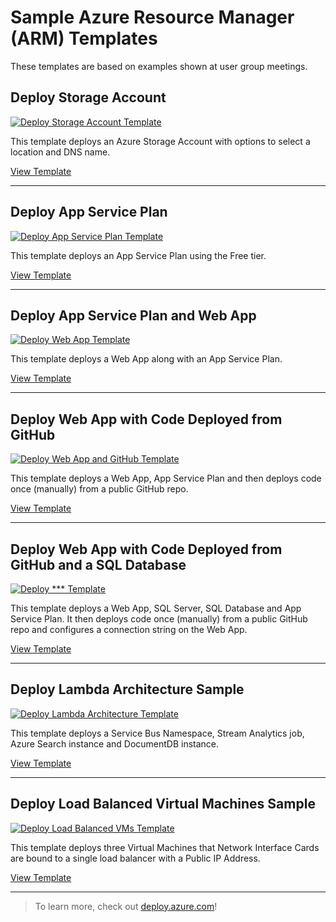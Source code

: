 # Sample Azure Resource Manager (ARM) Templates

These templates are based on examples shown at user group meetings.

## Deploy Storage Account

[![Deploy Storage Account Template](http://azuredeploy.net/deploybutton.png)](https://portal.azure.com/#create/Microsoft.Template/uri/https%3A%2F%2Fraw.githubusercontent.com%2Fseesharprun%2Farm-examples%2Fmaster%2Fstorage.json)

This template deploys an Azure Storage Account with options to select a location and DNS name.

[View Template](storage.json)

---

## Deploy App Service Plan

[![Deploy App Service Plan Template](http://azuredeploy.net/deploybutton.png)](https://portal.azure.com/#create/Microsoft.Template/uri/https%3A%2F%2Fraw.githubusercontent.com%2Fseesharprun%2Farm-examples%2Fmaster%2Fapp_service_plan.json)

This template deploys an App Service Plan using the Free tier.

[View Template](app_service_plan.json)

---

## Deploy App Service Plan and Web App

[![Deploy Web App Template](http://azuredeploy.net/deploybutton.png)](https://portal.azure.com/#create/Microsoft.Template/uri/https%3A%2F%2Fraw.githubusercontent.com%2Fseesharprun%2Farm-examples%2Fmaster%2Fweb_app.json)

This template deploys a Web App along with an App Service Plan.

[View Template](web_app.json)

---

## Deploy Web App with Code Deployed from GitHub

[![Deploy Web App and GitHub Template](http://azuredeploy.net/deploybutton.png)](https://portal.azure.com/#create/Microsoft.Template/uri/https%3A%2F%2Fraw.githubusercontent.com%2Fseesharprun%2Farm-examples%2Fmaster%2Fgithub_deploy_to_web_app.json)

This template deploys a Web App, App Service Plan and then deploys code once (manually) from a public GitHub repo.

[View Template](github_deploy_to_web_app.json)

---

## Deploy Web App with Code Deployed from GitHub and a SQL Database

[![Deploy *** Template](http://azuredeploy.net/deploybutton.png)](https://portal.azure.com/#create/Microsoft.Template/uri/https%3A%2F%2Fraw.githubusercontent.com%2Fseesharprun%2Farm-examples%2Fmaster%2Fsql_connection_string_in_web_app.json)

This template deploys a Web App, SQL Server, SQL Database and App Service Plan. It then deploys code once (manually) from a public GitHub repo and configures a connection string on the Web App.

[View Template](sql_connection_string_in_web_app.json)

---

## Deploy Lambda Architecture Sample

[![Deploy Lambda Architecture Template](http://azuredeploy.net/deploybutton.png)](https://portal.azure.com/#create/Microsoft.Template/uri/https%3A%2F%2Fraw.githubusercontent.com%2Fseesharprun%2Farm-examples%2Fmaster%2Flambda_architecture.json)

This template deploys a Service Bus Namespace, Stream Analytics job, Azure Search instance and DocumentDB instance.

[View Template](lambda_architecture.json)

---

## Deploy Load Balanced Virtual Machines Sample

[![Deploy Load Balanced VMs Template](http://azuredeploy.net/deploybutton.png)](https://portal.azure.com/#create/Microsoft.Template/uri/https%3A%2F%2Fraw.githubusercontent.com%2Fseesharprun%2Farm-examples%2Fmaster%2Fload_balanced_windows_vms.json)

This template deploys three Virtual Machines that Network Interface Cards are bound to a single load balancer with a Public IP Address.

[View Template](load_balanced_windows_vms.json)

---

> To learn more, check out [deploy.azure.com](deploy.azure.com)!
